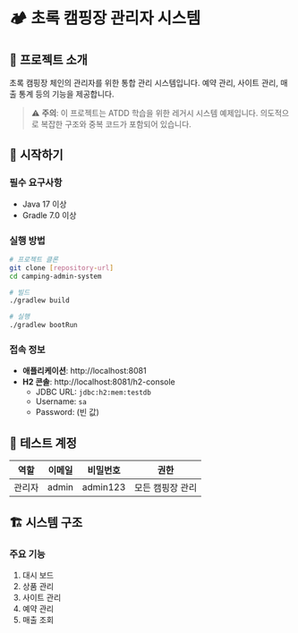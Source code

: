 # 🏕️ 초록 캠핑장 관리자 시스템

## 📖 프로젝트 소개
초록 캠핑장 체인의 관리자를 위한 통합 관리 시스템입니다. 예약 관리, 사이트 관리, 매출 통계 등의 기능을 제공합니다.

> ⚠️ **주의**: 이 프로젝트는 ATDD 학습을 위한 레거시 시스템 예제입니다. 의도적으로 복잡한 구조와 중복 코드가 포함되어 있습니다.

## 🚀 시작하기

### 필수 요구사항
- Java 17 이상
- Gradle 7.0 이상

### 실행 방법
```bash
# 프로젝트 클론
git clone [repository-url]
cd camping-admin-system

# 빌드
./gradlew build

# 실행
./gradlew bootRun
```

### 접속 정보
- **애플리케이션**: http://localhost:8081
- **H2 콘솔**: http://localhost:8081/h2-console
    - JDBC URL: `jdbc:h2:mem:testdb`
    - Username: `sa`
    - Password: (빈 값)

## 👤 테스트 계정

| 역할 | 이메일 | 비밀번호 | 권한 |
|------|--------|----------|------|
| 관리자 | admin | admin123 | 모든 캠핑장 관리 |

## 🏗️ 시스템 구조

### 주요 기능
1. 대시 보드
2. 상품 관리
3. 사이트 관리
4. 예약 관리
5. 매출 조회